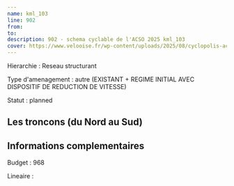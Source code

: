 ```yaml
---
name: kml_103 
line: 902
from: 
to:  
description: 902 - schema cyclable de l'ACSO 2025 kml_103 
cover: https://www.velooise.fr/wp-content/uploads/2025/08/cyclopolis-acso-902.jpg
---
```

Hierarchie : Reseau structurant

Type d'amenagement : autre (EXISTANT + REGIME INITIAL AVEC DISPOSITIF DE REDUCTION DE VITESSE)

Statut : planned

## Les troncons (du Nord au Sud)

## Informations complementaires

Budget  : 968 

Lineaire :

